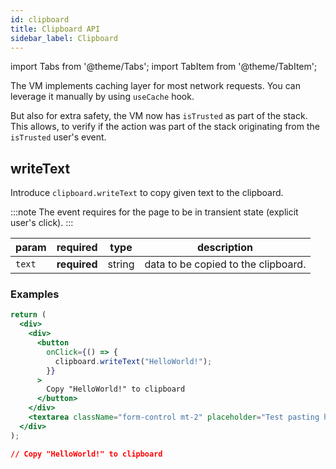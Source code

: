 ```yaml
---
id: clipboard
title: Clipboard API
sidebar_label: Clipboard
---
```

import Tabs from '@theme/Tabs';
import TabItem from '@theme/TabItem';

The VM implements caching layer for most network requests. You can leverage it manually by using `useCache` hook.


But also for extra safety, the VM now has `isTrusted` as part of the stack. This allows, to verify if the action was part of the stack originating from the `isTrusted` user's event.


## writeText

Introduce `clipboard.writeText` to copy given text to the clipboard.


:::note
The event requires for the page to be in transient state (explicit user's click).
:::

 | param      |  required     | type               | description                                                           |
 |-----------|-----------|-------------------------|-----------------------------------------------------------------------|
 | `text`      |  **required** | string   | data to be copied to the clipboard.  |

### Examples

<Tabs>
<TabItem value="request" label="Request" default>

```jsx
return (
  <div>
    <div>
      <button
        onClick={() => {
          clipboard.writeText("HelloWorld!");
        }}
      >
        Copy "HelloWorld!" to clipboard
      </button>
    </div>
    <textarea className="form-control mt-2" placeholder="Test pasting here" />
  </div>
);
```

</TabItem>
<TabItem value="response" label="Response">

```json
// Copy "HelloWorld!" to clipboard
```

</TabItem>
</Tabs>
